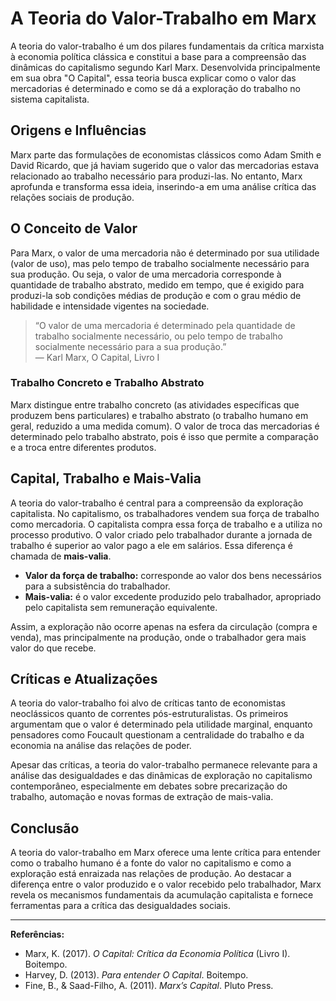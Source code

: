 
# A Teoria do Valor-Trabalho em Marx

A teoria do valor-trabalho é um dos pilares fundamentais da crítica marxista à economia política clássica e constitui a base para a compreensão das dinâmicas do capitalismo segundo Karl Marx. Desenvolvida principalmente em sua obra "O Capital", essa teoria busca explicar como o valor das mercadorias é determinado e como se dá a exploração do trabalho no sistema capitalista.

## Origens e Influências

Marx parte das formulações de economistas clássicos como Adam Smith e David Ricardo, que já haviam sugerido que o valor das mercadorias estava relacionado ao trabalho necessário para produzi-las. No entanto, Marx aprofunda e transforma essa ideia, inserindo-a em uma análise crítica das relações sociais de produção.

## O Conceito de Valor

Para Marx, o valor de uma mercadoria não é determinado por sua utilidade (valor de uso), mas pelo tempo de trabalho socialmente necessário para sua produção. Ou seja, o valor de uma mercadoria corresponde à quantidade de trabalho abstrato, medido em tempo, que é exigido para produzi-la sob condições médias de produção e com o grau médio de habilidade e intensidade vigentes na sociedade.

> “O valor de uma mercadoria é determinado pela quantidade de trabalho socialmente necessário, ou pelo tempo de trabalho socialmente necessário para a sua produção.”  
> — Karl Marx, O Capital, Livro I

### Trabalho Concreto e Trabalho Abstrato

Marx distingue entre trabalho concreto (as atividades específicas que produzem bens particulares) e trabalho abstrato (o trabalho humano em geral, reduzido a uma medida comum). O valor de troca das mercadorias é determinado pelo trabalho abstrato, pois é isso que permite a comparação e a troca entre diferentes produtos.

## Capital, Trabalho e Mais-Valia

A teoria do valor-trabalho é central para a compreensão da exploração capitalista. No capitalismo, os trabalhadores vendem sua força de trabalho como mercadoria. O capitalista compra essa força de trabalho e a utiliza no processo produtivo. O valor criado pelo trabalhador durante a jornada de trabalho é superior ao valor pago a ele em salários. Essa diferença é chamada de **mais-valia**.

- **Valor da força de trabalho:** corresponde ao valor dos bens necessários para a subsistência do trabalhador.
- **Mais-valia:** é o valor excedente produzido pelo trabalhador, apropriado pelo capitalista sem remuneração equivalente.

Assim, a exploração não ocorre apenas na esfera da circulação (compra e venda), mas principalmente na produção, onde o trabalhador gera mais valor do que recebe.

## Críticas e Atualizações

A teoria do valor-trabalho foi alvo de críticas tanto de economistas neoclássicos quanto de correntes pós-estruturalistas. Os primeiros argumentam que o valor é determinado pela utilidade marginal, enquanto pensadores como Foucault questionam a centralidade do trabalho e da economia na análise das relações de poder.

Apesar das críticas, a teoria do valor-trabalho permanece relevante para a análise das desigualdades e das dinâmicas de exploração no capitalismo contemporâneo, especialmente em debates sobre precarização do trabalho, automação e novas formas de extração de mais-valia.

## Conclusão

A teoria do valor-trabalho em Marx oferece uma lente crítica para entender como o trabalho humano é a fonte do valor no capitalismo e como a exploração está enraizada nas relações de produção. Ao destacar a diferença entre o valor produzido e o valor recebido pelo trabalhador, Marx revela os mecanismos fundamentais da acumulação capitalista e fornece ferramentas para a crítica das desigualdades sociais.

___
**Referências:**
- Marx, K. (2017). *O Capital: Crítica da Economia Política* (Livro I). Boitempo.
- Harvey, D. (2013). *Para entender O Capital*. Boitempo.
- Fine, B., & Saad-Filho, A. (2011). *Marx’s Capital*. Pluto Press.
```
